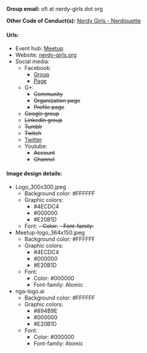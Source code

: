**Group email:** ofi at nerdy-girls dot org

**Other Code of Conduct(s):** [Nerdy Girls - Nerdiquette](http://nerdy-girls.org/nerdiquette/) 

#### Urls:
  - Event hub: [Meetup](https://www.meetup.com/NerdyGirlsOKC/)
  - Website: [nerdy-girls.org](http://nerdy-girls.org/)
  - Social media:
    - Facebook:
      - [Group](https://www.facebook.com/groups/175694952561221/)
      - [Page](https://www.facebook.com/nerdygirlsokc)
    - G+:
      - ~~Community~~
      - ~~Organization page~~
      - ~~Profile page~~
    - ~~Google group~~
    - ~~LinkedIn group~~
    - ~~Tumblr~~
    - ~~Twitch~~
    - [Twitter](https://twitter.com/nerdygirlsokc)
    - Youtube:
      - ~~Account~~
      - ~~Channel~~

#### Image design details:
- Logo_300x300.jpeg
  - Background color: #FFFFFF
  - Graphic colors:
    - #4ECDC4
    - #000000
    - #E20B1D
  - Font:
    ~~- Color:~~
    ~~- Font-family:~~
- Meetup-logo_364x150.jpeg
  - Background color: #FFFFFF
  - Graphic colors:
    - #4ECDC4
    - #000000
    - #E20B1D
  - Font:
    - Color: #000000
    - Font-family: Atomic
- nga-logo.ai
  - Background color: #FFFFFF
  - Graphic colors:
    - #894B9E
    - #000000
    - #E20B1D
  - Font:
    - Color: #000000
    - Font-family: Atomic
